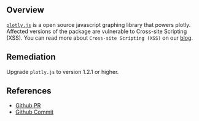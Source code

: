 ## Overview
[`plotly.js`](https://www.npmjs.com/package/plotly.js) is a open source javascript graphing library that powers plotly.
Affected versions of the package are vulnerable to Cross-site Scripting (XSS).
You can read more about `Cross-site Scripting (XSS)` on our [blog](https://snyk.io/blog/marked-xss-vulnerability/).

## Remediation
Upgrade `plotly.js` to version 1.2.1 or higher.

## References
- [Github PR](https://github.com/plotly/plotly.js/pull/100)
- [Github Commit](https://github.com/plotly/plotly.js/commit/d5885957f72e21a25782dc28e2028ffe8debf5ef)
